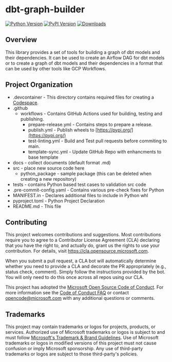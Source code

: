 # dbt-graph-builder

[![Python Version](https://img.shields.io/badge/python-3.9%20%7C%203.10%20%7C%203.11-blue)](https://github.com/getindata/dbt-graph-builder)
[![PyPI Version](https://badge.fury.io/py/dbt-graph-builder.svg)](https://pypi.org/project/dbt-graph-builder/)
[![Downloads](https://pepy.tech/badge/dbt-graph-builder)](https://pepy.tech/project/dbt-graph-builder)

## Overview
This library provides a set of tools for building a graph of dbt models and their dependencies. It can be used to create an Airflow DAG for dbt models
or to create a graph of dbt models and their dependencies in a format that can be used by other tools like GCP Workflows.

## Project Organization

- .devcontainer - This directory contains required files for creating a [Codespace](https://github.com/features/codespaces).
- .github
  - workflows - Contains GitHub Actions used for building, testing and publishing.
    - prepare-release.yml - Contains steps to prepare a release.
    - publish.yml - Publish wheels to [https://pypi.org/](https://pypi.org/)
    - test-linting.yml - Build and Test pull requests before commiting to main.
    - template-sync.yml - Update GitHub Repo with enhancments to base template
- docs - collect documents (default format .md)
- src - place new source code here
  - python_package - sample package (this can be deleted when creating a new repository)
- tests - contains Python based test cases to validation src code
- .pre-commit-config.yaml - Contains various pre-check fixes for Python
- MANIFEST.in - Declares additional files to include in Python whl
- pyproject.toml - Python Project Declaration
- README.md - This file

## Contributing

This project welcomes contributions and suggestions.  Most contributions require you to agree to a
Contributor License Agreement (CLA) declaring that you have the right to, and actually do, grant us
the rights to use your contribution. For details, visit https://cla.opensource.microsoft.com.

When you submit a pull request, a CLA bot will automatically determine whether you need to provide
a CLA and decorate the PR appropriately (e.g., status check, comment). Simply follow the instructions
provided by the bot. You will only need to do this once across all repos using our CLA.

This project has adopted the [Microsoft Open Source Code of Conduct](https://opensource.microsoft.com/codeofconduct/).
For more information see the [Code of Conduct FAQ](https://opensource.microsoft.com/codeofconduct/faq/) or
contact [opencode@microsoft.com](mailto:opencode@microsoft.com) with any additional questions or comments.

## Trademarks

This project may contain trademarks or logos for projects, products, or services. Authorized use of Microsoft
trademarks or logos is subject to and must follow
[Microsoft's Trademark & Brand Guidelines](https://www.microsoft.com/en-us/legal/intellectualproperty/trademarks/usage/general).
Use of Microsoft trademarks or logos in modified versions of this project must not cause confusion or imply Microsoft sponsorship.
Any use of third-party trademarks or logos are subject to those third-party's policies.
